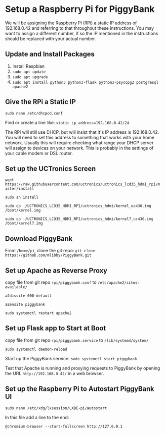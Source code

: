 # Setup a Raspberry Pi for PiggyBank

We will be assigning the Raspberry Pi (RPi) a static IP address of 192.168.0.42 and referring to that throughout these instructions. You may want to assign a different number, if so the IP mentioned in the instructions should be replaced with your actual number.

## Update and Install Packages

1. Install Raspbian
2. `sudo apt update`
3. `sudo apt upgrade`
4. `sudo apt install python3 python3-flask python3-psycopg2 postgresql apache2`

## Give the RPi a Static IP

`sudo nano /etc/dhcpcd.conf`

Find or create a line like: `static ip_address=192.168.0.42/24`

The RPi will still use DHCP, but will insist that it's IP address is 192.168.0.42. You will need to set this address to something that works with your home network. Usually this will require checking what range your DHCP server will assign to devices on your network. This is probably 
in the settings of your cable modem or DSL router.

## Set up the UCTronics Screen

`wget https://raw.githubusercontent.com/uctronics/uctronics_lcd35_hdmi_rpi/master/install`

`sudo sh install`

`sudo cp ./UCTRONICS_LCD35_HDMI_RPI/uctronics_hdmi/kernel_uc430.img /boot/kernel.img`

`sudo cp ./UCTRONICS_LCD35_HDMI_RPI/uctronics_hdmi/kernel7_uc430.img /boot/kernel7.img`

## Download PiggyBank

From `/home/pi`, clone the git repo: `git clone https://github.com/mlibby/PiggyBank.git`

## Set up Apache as Reverse Proxy

copy file from git repo `rpi/piggybank.conf` to `/etc/apache2/sites-available/`

`a2dissite 000-default`

`a2ensite piggybank`

`sudo systemctl restart apache2`

## Set up Flask app to Start at Boot

copy file from git repo `rpi/piggybank.service` to `/lib/systemd/system/`

`sudo systemctl daemon-reload`

Start up the PiggyBank service: `sudo systemctl start piggybank`

Test that Apache is running and proxying requests to PiggyBank by opening the URL `http://192.168.0.42/` in a web browser.

## Set up the Raspberry Pi to Autostart PiggyBank UI

`sudo nano /etc/xdg/lxsession/LXDE-pi/autostart`

In this file add a line to the end:

`@chromium-browser --start-fullscreen http://127.0.0.1`
